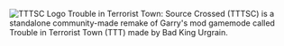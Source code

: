 ![TTTSC Logo](https://media.discordapp.net/attachments/843233727119491082/934783163383828490/TTTSC_logo_new_2.png)
Trouble in Terrorist Town: Source Crossed (TTTSC) is a standalone community-made remake of Garry's mod gamemode called Trouble in Terrorist Town (TTT) made by Bad King Urgrain.
